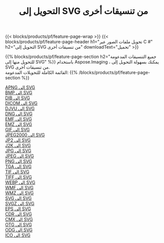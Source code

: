 ﻿---
title: التحويل إلى SVG من تنسيقات أخرى 
weight: 3920
url: /ar/java/conversion/to/svg 
lang: ar
langdirlevel: 2
locales: zh-hans,ja,it,ru,de,es,fr,nl,id,lt,pl,pt,vi,tr,ko,zh-hant,ar,hi,th,sv,cs,uk,he
description: باستخدام Aspose.Imaging ، يمكنك بسهولة التحويل إلى SVG من تنسيقات أخرى
---

{{< blocks/products/pf/feature-page-wrap >}}
{{< blocks/products/pf/feature-page-header h1="تحويل ملفات الصور عبر C #" h2="التحويل إلى SVG من تنسيقات أخرى" downloadText="تحميل" >}}


{{% blocks/products/pf/feature-page-section  h2="جميع التنسيقات المدعومة للتحويل منها إلى SVG" %}}
باستخدام Aspose.Imaging ، يمكنك بسهولة التحويل إلى SVG من تنسيقات أخرى.
<br/>
القائمة الكاملة للتحويلات المدعومة:
{{% /blocks/products/pf/feature-page-section %}}
<div class="container-fluid productfamilypage bg-gray">
    <div class="convertypes bg-gray agp-content section">
        <div class="container">
		<div class="row other-converters">
		    <div class='col-md-2 other-converter remove-lp remove-rp'><a href="/imaging/ar/java/conversion/apng-to-svg" >APNG إلى SVG</a></div>
<div class='col-md-2 other-converter remove-lp remove-rp'><a href="/imaging/ar/java/conversion/bmp-to-svg" >BMP إلى SVG</a></div>
<div class='col-md-2 other-converter remove-lp remove-rp'><a href="/imaging/ar/java/conversion/dib-to-svg" >DIB إلى SVG</a></div>
<div class='col-md-2 other-converter remove-lp remove-rp'><a href="/imaging/ar/java/conversion/dicom-to-svg" >DICOM إلى SVG</a></div>
<div class='col-md-2 other-converter remove-lp remove-rp'><a href="/imaging/ar/java/conversion/djvu-to-svg" >DJVU إلى SVG</a></div>
<div class='col-md-2 other-converter remove-lp remove-rp'><a href="/imaging/ar/java/conversion/dng-to-svg" >DNG إلى SVG</a></div>
<div class='col-md-2 other-converter remove-lp remove-rp'><a href="/imaging/ar/java/conversion/emf-to-svg" >EMF إلى SVG</a></div>
<div class='col-md-2 other-converter remove-lp remove-rp'><a href="/imaging/ar/java/conversion/emz-to-svg" >EMZ إلى SVG</a></div>
<div class='col-md-2 other-converter remove-lp remove-rp'><a href="/imaging/ar/java/conversion/gif-to-svg" >GIF إلى SVG</a></div>
<div class='col-md-2 other-converter remove-lp remove-rp'><a href="/imaging/ar/java/conversion/jpeg2000-to-svg" >JPEG2000 إلى SVG</a></div>
<div class='col-md-2 other-converter remove-lp remove-rp'><a href="/imaging/ar/java/conversion/jp2-to-svg" >JP2 إلى SVG</a></div>
<div class='col-md-2 other-converter remove-lp remove-rp'><a href="/imaging/ar/java/conversion/j2k-to-svg" >J2K إلى SVG</a></div>
<div class='col-md-2 other-converter remove-lp remove-rp'><a href="/imaging/ar/java/conversion/jpg-to-svg" >JPG إلى SVG</a></div>
<div class='col-md-2 other-converter remove-lp remove-rp'><a href="/imaging/ar/java/conversion/jpeg-to-svg" >JPEG إلى SVG</a></div>
<div class='col-md-2 other-converter remove-lp remove-rp'><a href="/imaging/ar/java/conversion/png-to-svg" >PNG إلى SVG</a></div>
<div class='col-md-2 other-converter remove-lp remove-rp'><a href="/imaging/ar/java/conversion/tga-to-svg" >TGA إلى SVG</a></div>
<div class='col-md-2 other-converter remove-lp remove-rp'><a href="/imaging/ar/java/conversion/tif-to-svg" >TIF إلى SVG</a></div>
<div class='col-md-2 other-converter remove-lp remove-rp'><a href="/imaging/ar/java/conversion/tiff-to-svg" >TIFF إلى SVG</a></div>
<div class='col-md-2 other-converter remove-lp remove-rp'><a href="/imaging/ar/java/conversion/webp-to-svg" >WEBP إلى SVG</a></div>
<div class='col-md-2 other-converter remove-lp remove-rp'><a href="/imaging/ar/java/conversion/wmf-to-svg" >WMF إلى SVG</a></div>
<div class='col-md-2 other-converter remove-lp remove-rp'><a href="/imaging/ar/java/conversion/wmz-to-svg" >WMZ إلى SVG</a></div>
<div class='col-md-2 other-converter remove-lp remove-rp'><a href="/imaging/ar/java/conversion/svg-to-svg" >SVG إلى SVG</a></div>
<div class='col-md-2 other-converter remove-lp remove-rp'><a href="/imaging/ar/java/conversion/svgz-to-svg" >SVGZ إلى SVG</a></div>
<div class='col-md-2 other-converter remove-lp remove-rp'><a href="/imaging/ar/java/conversion/eps-to-svg" >EPS إلى SVG</a></div>
<div class='col-md-2 other-converter remove-lp remove-rp'><a href="/imaging/ar/java/conversion/cdr-to-svg" >CDR إلى SVG</a></div>
<div class='col-md-2 other-converter remove-lp remove-rp'><a href="/imaging/ar/java/conversion/cmx-to-svg" >CMX إلى SVG</a></div>
<div class='col-md-2 other-converter remove-lp remove-rp'><a href="/imaging/ar/java/conversion/otg-to-svg" >OTG إلى SVG</a></div>
<div class='col-md-2 other-converter remove-lp remove-rp'><a href="/imaging/ar/java/conversion/odg-to-svg" >ODG إلى SVG</a></div>
<div class='col-md-2 other-converter remove-lp remove-rp'><a href="/imaging/ar/java/conversion/ico-to-svg" >ICO إلى SVG</a></div>
                </div>
        </div>
    </div>
</div>
<br/>

